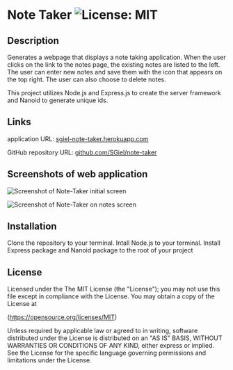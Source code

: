 # Note Taker ![License: MIT](https://img.shields.io/badge/License-MIT-yellow.svg)

## Description
  Generates a webpage that displays a note taking application. When the user clicks on the link to the notes page, the existing notes are listed to the left. The user can enter new notes and save them with the icon that appears on the top right. The user can also choose to delete notes.

  This project utilizes Node.js and Express.js to create the server framework and Nanoid to generate unique ids. 

  ## Links

application URL: [sgiel-note-taker.herokuapp.com](https://sgiel-note-taker.herokuapp.com/) 

GitHub repository URL: [github.com/SGiel/note-taker](https://github.com/SGiel/note-taker) 

 
  ## Screenshots of web application 

![Screenshot of Note-Taker initial screen](./public/images/landing-page-screenshot.png)

![Screenshot of Note-Taker on notes screen](./public/images/notes-page-screenshot.png)


## Installation
  Clone the repository to your terminal. Intall Node.js to your terminal. Install Express package and Nanoid package to the root of your project 

## License  
  
Licensed under the The MIT License (the "License");
you may not use this file except in compliance with the License.
You may obtain a copy of the License at

(https://opensource.org/licenses/MIT)

Unless required by applicable law or agreed to in writing, software
distributed under the License is distributed on an "AS IS" BASIS,
WITHOUT WARRANTIES OR CONDITIONS OF ANY KIND, either express or implied.
See the License for the specific language governing permissions and
limitations under the License.

    
